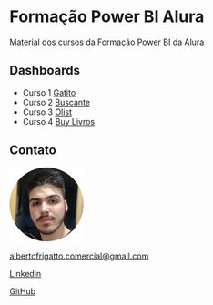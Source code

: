 # Formação Power BI Alura

Material dos cursos da Formação Power BI da Alura

## Dashboards

- Curso 1 [Gatito](https://app.powerbi.com/view?r=eyJrIjoiZmQ4OTdmMjEtZTE5OC00N2MwLTk4MTctMDZmMDY5YjlhYjRhIiwidCI6IjExZGJiZmUyLTg5YjgtNDU0OS1iZTEwLWNlYzM2NGU1OTU1MSIsImMiOjR9)
- Curso 2 [Buscante](https://app.powerbi.com/view?r=eyJrIjoiMWI4YWI4ZjItNDhkNS00ZDg4LTgzNjMtYjRlMTE0YTE0NTA2IiwidCI6IjExZGJiZmUyLTg5YjgtNDU0OS1iZTEwLWNlYzM2NGU1OTU1MSIsImMiOjR9&pageName=ReportSection)
- Curso 3 [Olist](https://app.powerbi.com/view?r=eyJrIjoiOGJhZTg0YjktOTY0NC00NGE0LWI5MWQtOTQ2NmY3Y2Y2MjNjIiwidCI6IjExZGJiZmUyLTg5YjgtNDU0OS1iZTEwLWNlYzM2NGU1OTU1MSIsImMiOjR9)
- Curso 4 [Buy Livros](https://app.powerbi.com/view?r=eyJrIjoiYmU4YTgxOWItNDExMy00M2VjLThmZWItZGVhMzA5YjZmYWZhIiwidCI6IjExZGJiZmUyLTg5YjgtNDU0OS1iZTEwLWNlYzM2NGU1OTU1MSIsImMiOjR9) 

## Contato

<img
    src='./frigatto.png'
    width='130'
/>

albertofrigatto.comercial@gmail.com

[Linkedin](https://www.linkedin.com/in/alberto-frigatto-de-andrade-ferreira-a72022251/)

[GitHub](https://github.com/Alberto-Frigatto)